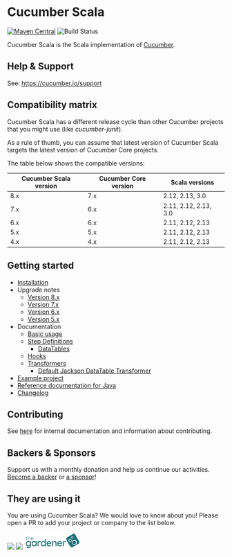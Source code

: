 # Cucumber Scala

[![Maven Central](https://img.shields.io/maven-central/v/io.cucumber/cucumber-scala_2.13.svg?label=Maven%20Central)](https://search.maven.org/search?q=g:%22io.cucumber%22%20AND%20a:%22cucumber-scala_2.13%22)
![Build Status](https://github.com/cucumber/cucumber-jvm-scala/workflows/Cucumber%20Scala%20CI/badge.svg)

Cucumber Scala is the Scala implementation of [Cucumber](https://cucumber.io/).

## Help & Support

See: https://cucumber.io/support

## Compatibility matrix

Cucumber Scala has a different release cycle than other Cucumber projects that you might use
(like _cucumber-junit_).

As a rule of thumb, you can assume that latest version of Cucumber Scala targets the latest version
of Cucumber Core projects.

The table below shows the compatible versions:

| Cucumber Scala version | Cucumber Core version | Scala versions        |
|------------------------|-----------------------|-----------------------|
| 8.x                    | 7.x                   | 2.12, 2.13, 3.0       |
| 7.x                    | 6.x                   | 2.11, 2.12, 2.13, 3.0 |
| 6.x                    | 6.x                   | 2.11, 2.12, 2.13      |
| 5.x                    | 5.x                   | 2.11, 2.12, 2.13      |
| 4.x                    | 4.x                   | 2.11, 2.12, 2.13      |

## Getting started

- [Installation](./docs/install.md)
- Upgrade notes
  - [Version 8.x](docs/upgrade_v8.md)
  - [Version 7.x](docs/upgrade_v7.md)
  - [Version 6.x](docs/upgrade_v6.md)
  - [Version 5.x](docs/upgrade_v5.md)
- Documentation
  - [Basic usage](docs/usage.md)
  - [Step Definitions](docs/step_definitions.md)
    - [DataTables](docs/datatables.md)
  - [Hooks](docs/hooks.md)
  - [Transformers](docs/transformers.md)
    - [Default Jackson DataTable Transformer](docs/default_jackson_datatable_transformer.md)
- [Example project](examples/README.md)
- [Reference documentation for Java](https://docs.cucumber.io/docs/cucumber/)
- [Changelog](CHANGELOG.md)

## Contributing

See [here](CONTRIBUTING.md) for internal documentation and information about contributing.

## Backers & Sponsors

Support us with a monthly donation and help us continue our activities. [Become a backer](https://opencollective.com/cucumber#backer) or [a sponsor](https://opencollective.com/cucumber#sponsor)!

## They are using it

You are using Cucumber Scala? We would love to know about you! Please open a PR to add your project or company to the list below.

<img src="https://4fle1816f3va1wuk891mb5nk-wpengine.netdna-ssl.com/wp-content/uploads/2019/11/logo-1024x189-1.jpg" height="40" /> <img src="https://engineering.teads.com/wp-content/uploads/2019/07/Teads_logo_Black.svg" height="40" /> <img src="https://raw.githubusercontent.com/KelkooGroup/theGardener/master/public/images/logo.png" height="40" />

